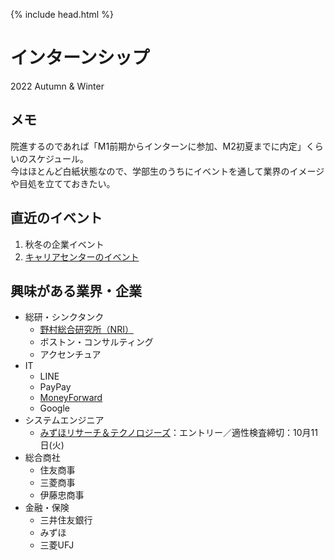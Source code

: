 {% include head.html %}
# インターンシップ
2022 Autumn & Winter

## メモ
院進するのであれば「M1前期からインターンに参加、M2初夏までに内定」くらいのスケジュール。  
今はほとんど白紙状態なので、学部生のうちにイベントを通して業界のイメージや目処を立てておきたい。

## 直近のイベント
1. 秋冬の企業イベント
1. [キャリアセンターのイベント](./career_center.md)

## 興味がある業界・企業
- 総研・シンクタンク
  - [野村総合研究所（NRI）](companies/NRI.md)
  - ボストン・コンサルティング
  - アクセンチュア
- IT
  - LINE
  - PayPay
  - [MoneyForward](./companies/moneyforward.md)
  - Google
- システムエンジニア
  - [みずほリサーチ＆テクノロジーズ](companies/mimzuho)：エントリー／適性検査締切：10月11日(火)
- 総合商社
  - 住友商事
  - 三菱商事
  - 伊藤忠商事
- 金融・保険
  - 三井住友銀行
  - みずほ
  - 三菱UFJ 